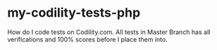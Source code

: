 # my-codility-tests-php
How do I code tests on Codility.com. All tests in Master Branch has all verifications and 100% scores before I place them into.
